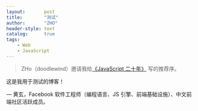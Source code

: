 ```yaml
---
layout:       post
title:        "测试"
author:       "ZHO"
header-style: text
catalog:      true
tags:
    - Web
    - JavaScript
---
```


> ZHo（doodlewind）邀请我给[《JavaScript 二十年》](https://zhuanlan.zhihu.com/p/373065151) 写的推荐序。

这是我用于测试的博客！

— 黄玄，Facebook 软件工程师（编程语言、JS 引擎、前端基础设施）、中文前端社区活跃成员。
